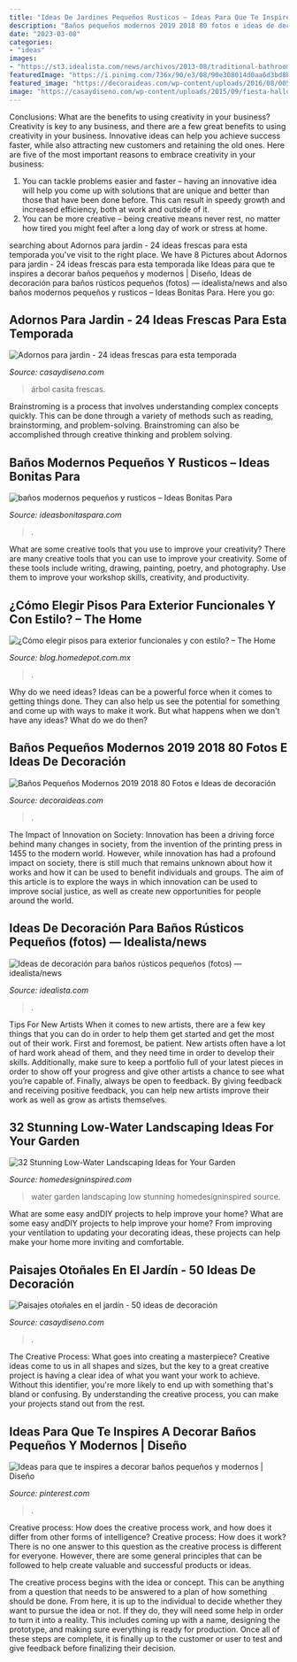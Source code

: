 ```yaml
---
title: "Ideas De Jardines Pequeños Rusticos ~ Ideas Para Que Te Inspires A Decorar Baños Pequeños Y Modernos"
description: "Baños pequeños modernos 2019 2018 80 fotos e ideas de decoración"
date: "2023-03-08"
categories:
- "ideas"
images:
- "https://st3.idealista.com/news/archivos/2013-08/traditional-bathroom_0.jpg?sv=6t_HL9eV"
featuredImage: "https://i.pinimg.com/736x/90/e3/08/90e308014d0aa6d3bd8b217eb72c2bf0.jpg"
featured_image: "https://decoraideas.com/wp-content/uploads/2016/08/005-2.jpg"
image: "https://casaydiseno.com/wp-content/uploads/2015/09/fiesta-halloween-deco-jardin.jpg"
---
```



Conclusions: What are the benefits to using creativity in your business?
Creativity is key to any business, and there are a few great benefits to using creativity in your business. Innovative ideas can help you achieve success faster, while also attracting new customers and retaining the old ones. Here are five of the most important reasons to embrace creativity in your business: 

1. You can tackle problems easier and faster – having an innovative idea will help you come up with solutions that are unique and better than those that have been done before. This can result in speedy growth and increased efficiency, both at work and outside of it. 
2. You can be more creative – being creative means never rest, no matter how tired you might feel after a long day of work or stress at home.

	

		
searching about Adornos para jardin - 24 ideas frescas para esta temporada you've visit to the right place. We have 8 Pictures about Adornos para jardin - 24 ideas frescas para esta temporada like Ideas para que te inspires a decorar baños pequeños y modernos | Diseño, Ideas de decoración para baños rústicos pequeños (fotos) — idealista/news and also baños modernos pequeños y rusticos – Ideas Bonitas Para. Here you go:
		
    
## Adornos Para Jardin - 24 Ideas Frescas Para Esta Temporada

<img loading=lazy src="https://casaydiseno.com/wp-content/uploads/2016/05/adornos-para-jardin-arbol.jpg" onerror="this.onerror=null;this.src='https://tse1.mm.bing.net/th?id=OIP.FjDzVFIBrNx38nAMaPrptgHaLH&amp;pid=15.1';" alt="Adornos para jardin - 24 ideas frescas para esta temporada">

_Source: casaydiseno.com_

>árbol casita frescas. 

	

Brainstroming is a process that involves understanding complex concepts quickly. This can be done through a variety of methods such as reading, brainstorming, and problem-solving. Brainstroming can also be accomplished through creative thinking and problem solving.

    
## Baños Modernos Pequeños Y Rusticos – Ideas Bonitas Para

<img loading=lazy src="https://ideasbonitaspara.com/wp-content/uploads/2019/09/banos-modernos-pequenos-y-rusticos-2.jpg" onerror="this.onerror=null;this.src='https://tse1.mm.bing.net/th?id=OIP.66h73nX4Jm_z3GL1MW_uvgHaJ4&amp;pid=15.1';" alt="baños modernos pequeños y rusticos – Ideas Bonitas Para">

_Source: ideasbonitaspara.com_

>. 

	

What are some creative tools that you use to improve your creativity?
There are many creative tools that you can use to improve your creativity. Some of these tools include writing, drawing, painting, poetry, and photography. Use them to improve your workshop skills, creativity, and productivity.

    
## ¿Cómo Elegir Pisos Para Exterior Funcionales Y Con Estilo? – The Home

<img loading=lazy src="http://blog.homedepot.com.mx/wp-content/uploads/2019/01/portada-exterior.jpg" onerror="this.onerror=null;this.src='https://tse1.mm.bing.net/th?id=OIP.S51ajjVISr2un83O7V6wQwHaE8&amp;pid=15.1';" alt="¿Cómo elegir pisos para exterior funcionales y con estilo? – The Home">

_Source: blog.homedepot.com.mx_

>. 

	

Why do we need ideas?
Ideas can be a powerful force when it comes to getting things done. They can also help us see the potential for something and come up with ways to make it work. But what happens when we don't have any ideas? What do we do then?

    
## Baños Pequeños Modernos 2019 2018 80 Fotos E Ideas De Decoración

<img loading=lazy src="https://decoraideas.com/wp-content/uploads/2016/08/005-2.jpg" onerror="this.onerror=null;this.src='https://tse4.mm.bing.net/th?id=OIP.ceszV2m3_uj15wGveykmKQHaJ4&amp;pid=15.1';" alt="Baños Pequeños Modernos 2019 2018 80 Fotos e Ideas de decoración">

_Source: decoraideas.com_

>. 

	

The Impact of Innovation on Society:
Innovation has been a driving force behind many changes in society, from the invention of the printing press in 1455 to the modern world. However, while innovation has had a profound impact on society, there is still much that remains unknown about how it works and how it can be used to benefit individuals and groups. The aim of this article is to explore the ways in which innovation can be used to improve social justice, as well as create new opportunities for people around the world.

    
## Ideas De Decoración Para Baños Rústicos Pequeños (fotos) — Idealista/news

<img loading=lazy src="https://st3.idealista.com/news/archivos/2013-08/traditional-bathroom_0.jpg?sv=6t_HL9eV" onerror="this.onerror=null;this.src='https://tse4.mm.bing.net/th?id=OIP.yYQcyXQ-FzOWFzsZevnjRgHaLH&amp;pid=15.1';" alt="Ideas de decoración para baños rústicos pequeños (fotos) — idealista/news">

_Source: idealista.com_

>. 

	

Tips For New Artists
When it comes to new artists, there are a few key things that you can do in order to help them get started and get the most out of their work. First and foremost, be patient. New artists often have a lot of hard work ahead of them, and they need time in order to develop their skills. Additionally, make sure to keep a portfolio full of your latest pieces in order to show off your progress and give other artists a chance to see what you’re capable of. Finally, always be open to feedback. By giving feedback and receiving positive feedback, you can help new artists improve their work as well as grow as artists themselves.

    
## 32 Stunning Low-Water Landscaping Ideas For Your Garden

<img loading=lazy src="http://www.homedesigninspired.com/wp-content/uploads/2016/05/HDI_Water_Free_Garden_007.jpg" onerror="this.onerror=null;this.src='https://tse3.mm.bing.net/th?id=OIP.zeLtjM0j_05SpEBdvE5TsgHaJ4&amp;pid=15.1';" alt="32 Stunning Low-Water Landscaping Ideas for Your Garden">

_Source: homedesigninspired.com_

>water garden landscaping low stunning homedesigninspired source. 

	

What are some easy andDIY projects to help improve your home?
What are some easy andDIY projects to help improve your home? From improving your ventilation to updating your decorating ideas, these projects can help make your home more inviting and comfortable.

    
## Paisajes Otoñales En El Jardín - 50 Ideas De Decoración

<img loading=lazy src="https://casaydiseno.com/wp-content/uploads/2015/09/fiesta-halloween-deco-jardin.jpg" onerror="this.onerror=null;this.src='https://tse2.mm.bing.net/th?id=OIP.r-gy7o-TXe034R9zXEy2KAHaLG&amp;pid=15.1';" alt="Paisajes otoñales en el jardín - 50 ideas de decoración">

_Source: casaydiseno.com_

>. 

	

The Creative Process: What goes into creating a masterpiece?
Creative ideas come to us in all shapes and sizes, but the key to a great creative project is having a clear idea of what you want your work to achieve. Without this identifier, you're more likely to end up with something that's bland or confusing. By understanding the creative process, you can make your projects stand out from the rest.

    
## Ideas Para Que Te Inspires A Decorar Baños Pequeños Y Modernos | Diseño

<img loading=lazy src="https://i.pinimg.com/736x/90/e3/08/90e308014d0aa6d3bd8b217eb72c2bf0.jpg" onerror="this.onerror=null;this.src='https://tse2.mm.bing.net/th?id=OIP.xDFUDXX9Sqs2ULUYXMQYeAHaLF&amp;pid=15.1';" alt="Ideas para que te inspires a decorar baños pequeños y modernos | Diseño">

_Source: pinterest.com_

>. 

	

Creative process: How does the creative process work, and how does it differ from other forms of intelligence?
Creative process: How does it work?
There is no one answer to this question as the creative process is different for everyone. However, there are some general principles that can be followed to help create valuable and successful products or ideas. 

The creative process begins with the idea or concept. This can be anything from a question that needs to be answered to a plan of how something should be done. From here, it is up to the individual to decide whether they want to pursue the idea or not. If they do, they will need some help in order to turn it into a reality. This includes coming up with a name, designing the prototype, and making sure everything is ready for production. Once all of these steps are complete, it is finally up to the customer or user to test and give feedback before finalizing their decision.

